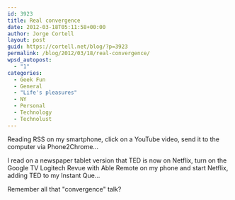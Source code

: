 ```yaml
---
id: 3923
title: Real convergence
date: 2012-03-18T05:11:58+00:00
author: Jorge Cortell
layout: post
guid: https://cortell.net/blog/?p=3923
permalink: /blog/2012/03/18/real-convergence/
wpsd_autopost:
  - "1"
categories:
  - Geek Fun
  - General
  - "Life's pleasures"
  - NY
  - Personal
  - Technology
  - Technolust
---
```

Reading RSS on my smartphone, click on a YouTube video, send it to the computer via Phone2Chrome...

I read on a newspaper tablet version that TED is now on Netflix, turn on the Google TV Logitech Revue with Able Remote on my phone and start Netflix, adding TED to my Instant Que...

Remember all that "convergence" talk?